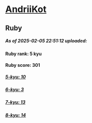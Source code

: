 # [AndriiKot](https://www.codewars.com/users/AndriiKot) 
## Ruby

##### As of 2025-02-05 22:51:12 uploaded:

#### Ruby rank: 5 kyu

#### Ruby score: 301

##### [5-kyu: 10](https://github.com/AndriiKot/Ruby__CodeWars/tree/main/kyu-5)

##### [6-kyu: 3](https://github.com/AndriiKot/Ruby__CodeWars/tree/main/kyu-6)

##### [7-kyu: 13](https://github.com/AndriiKot/Ruby__CodeWars/tree/main/kyu-7)

##### [8-kyu: 14](https://github.com/AndriiKot/Ruby__CodeWars/tree/main/kyu-8)

